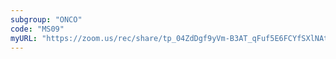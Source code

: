 ```yaml
---
subgroup: "ONCO"
code: "MS09"
myURL: "https://zoom.us/rec/share/tp_04ZdDgf9yVm-B3AT_qFuf5E6FCYfSXlNAtBrnhr-4u1RBJXaEUSlJa9obgVbS.jDsh2eIi5sYg2aOG?startTime=1623804430000"
---
```

